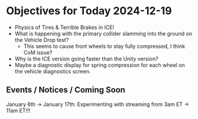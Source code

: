 # Objectives for Today 2024-12-19

- Physics of Tires & Terrible Brakes in ICE!
- What is happening with the primary collider slamming into the ground on the Vehicle Drop test?
  - This seems to cause front wheels to stay fully compressed, I think CoM issue?
- Why is the ICE version going faster than the Unity version?
- Maybe a diagnostic display for spring compression for each wheel on the vehicle diagnostics screen.

## Events / Notices / Coming Soon

January 6th -> January 17th: Experimenting with streaming from 3am ET -> 11am ET!!!
